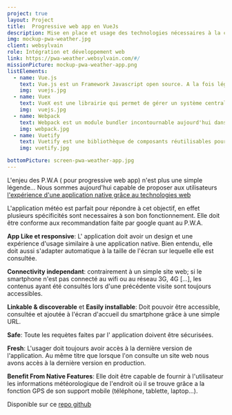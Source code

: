 ```yaml
---
project: true
layout: Project
title:  Progressive web app en VueJs
description: Mise en place et usage des technologies nécessaires à la création d'une application web progressive.
img: mockup-pwa-weather.jpg
client: websylvain
role: Intégration et développement web
link: https://pwa-weather.websylvain.com/#/
missionPicture: mockup-pwa-weather-app.png
listElements:
  - name: Vue.js
    text: Vue.js est un Framework Javascript open source. A la fois léger et modulaire, il facilite grandement le développement d'interface utilisateur dynamique.
    img:  vuejs.jpg
  - name: Vuex
    text: VueX est une librairie qui permet de gérer un système centralisé de state pour vos composants. Elle est inspirée par la logique Flux.
    img:  vuejs.jpg
  - name: Webpack
    text: Webpack est un module bundler incontournable aujourd'hui dans le développement d'application en javascript. Il permet de séparer en module indépendant les différentes ressources lors du développement, de minifier le tout, préparer une version packagée, légère et exécutable pour la production.
    img: webpack.jpg
  - name: Vuetify
    text: Vuetify est une bibliothèque de composants réutilisables pour vuejs permettant de mettre en place facilement une expérience utilisateur digne des grandes applications de google grâce à un design minimal et clair appelé "MATERIAL DESIGN".
    img: vuetify.jpg

bottomPicture: screen-pwa-weather-app.jpg
---
```


L'enjeu des P.W.A ( pour progressive web app) n'est plus une simple légende... Nous sommes aujourd'hui capable de proposer aux utilisateurs [l'expérience d'une application native grâce au technologies web](https://websylvain.com/dev/progressive/webapp/technologies/progressive-web-apps)

L'application météo est parfait pour répondre à cet objectif, en effet plusieurs spécificités sont necessaires à son bon fonctionnement. Elle doit être conforme aux recommandation faite par google quant au P.W.A.

**App Like et responsive**: L' application doit avoir un design et une expérience d'usage similaire à une application native. Bien entendu, elle doit aussi s'adapter automatique à la taille de l'écran sur lequelle elle est consultée.

**Connectivity independant**: contrairement à un simple site web; si le smartphone n'est pas connecté au wifi ou au réseau 3G, 4G [...], les contenus ayant été consultés lors d'une précédente visite sont toujours accessibles.

**Linkable & discoverable** et **Easily installable**: Doit pouvoir être accessible, consultée et ajoutée à l'écran d'accueil du smartphone grâce à une simple URL.

**Safe**: Toute les requètes faites par l' application doivent être sécurisées.

**Fresh**: L'usager doit toujours avoir accès à la dernière version de l'application. Au même titre que lorsque l'on consulte un site web nous avons accès à la dernière version en production.

**Benefit From Native Features**: Elle doit être capable de fournir à l'utilisateur les informations météorologique de l'endroit où il se trouve grâce a la fonction GPS de son support mobile (téléphone, tablette, laptop...).

Disponible sur ce [repo github](https://github.com/webdev-happiness/progressive-weather-app)